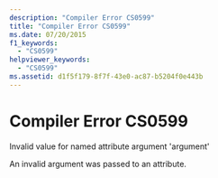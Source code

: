 ```yaml
---
description: "Compiler Error CS0599"
title: "Compiler Error CS0599"
ms.date: 07/20/2015
f1_keywords: 
  - "CS0599"
helpviewer_keywords: 
  - "CS0599"
ms.assetid: d1f5f179-8f7f-43e0-ac87-b5204f0e443b
---
```

# Compiler Error CS0599
Invalid value for named attribute argument 'argument'  
  
 An invalid argument was passed to an attribute.
